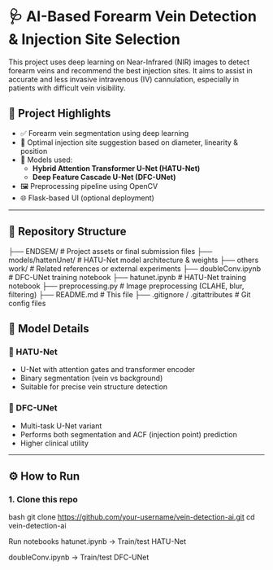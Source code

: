 # 🩺 AI-Based Forearm Vein Detection & Injection Site Selection

This project uses deep learning on Near-Infrared (NIR) images to detect forearm veins and recommend the best injection sites. It aims to assist in accurate and less invasive intravenous (IV) cannulation, especially in patients with difficult vein visibility.

## 📌 Project Highlights

- ✅ Forearm vein segmentation using deep learning
- 📍 Optimal injection site suggestion based on diameter, linearity & position
- 🧠 Models used: 
  - **Hybrid Attention Transformer U-Net (HATU-Net)**
  - **Deep Feature Cascade U-Net (DFC-UNet)**
- 🖼️ Preprocessing pipeline using OpenCV
- 🌐 Flask-based UI (optional deployment)

---

## 📁 Repository Structure
├── ENDSEM/ # Project assets or final submission files
├── models/hattenUnet/ # HATU-Net model architecture & weights
├── others work/ # Related references or external experiments
├── doubleConv.ipynb # DFC-UNet training notebook
├── hatunet.ipynb # HATU-Net training notebook
├── preprocessing.py # Image preprocessing (CLAHE, blur, filtering)
├── README.md # This file
├── .gitignore / .gitattributes # Git config files

## 🧠 Model Details

### 🔹 HATU-Net
- U-Net with attention gates and transformer encoder
- Binary segmentation (vein vs background)
- Suitable for precise vein structure detection

### 🔸 DFC-UNet
- Multi-task U-Net variant
- Performs both segmentation and ACF (injection point) prediction
- Higher clinical utility

---

## ⚙️ How to Run

### 1. Clone this repo

bash
git clone https://github.com/your-username/vein-detection-ai.git
cd vein-detection-ai

Run notebooks
hatunet.ipynb → Train/test HATU-Net

doubleConv.ipynb → Train/test DFC-UNet
